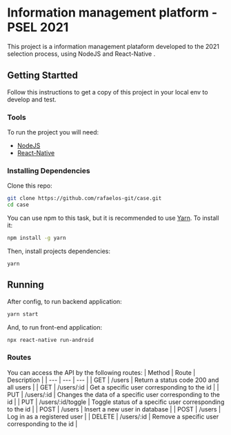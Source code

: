 # Information management platform - PSEL 2021

This project is a information management plataform developed to the 2021 selection process, using NodeJS and React-Native .

## Getting Startted
Follow this instructions to get a copy of this project in your local env to develop and test.

###  Tools
To run the project you will need:
- [NodeJS](https://nodejs.org/en/download/)
- [React-Native](https://reactnative.dev/docs/0.63/getting-started)

### Installing Dependencies
Clone this repo:
```sh
git clone https://github.com/rafaelos-git/case.git
cd case
```

You can use npm to this task, but it is recommended to use [Yarn](https://yarnpkg.com/). To install it:
```sh
npm install -g yarn
```

Then, install projects dependencies:
```
yarn
```

## Running
After config, to run backend application:
```sh
yarn start
```
And, to run front-end application:
```sh
npx react-native run-android
```

### Routes
You can access the API by the following routes:
| Method | Route | Description |
| --- | --- | --- |
| GET | /users | Return a status code 200 and all users |
| GET | /users/:id | Get a specific user corresponding to the id |
| PUT | /users/:id | Changes the data of a specific user corresponding to the id |
| PUT | /users/:id/toggle | Toggle status of a specific user corresponding to the id |
| POST | /users | Insert a new user in database |
| POST | /users | Log in as a registered user |
| DELETE | /users/:id | Remove a specific user corresponding to the id |
